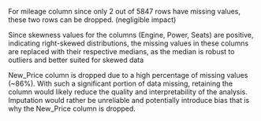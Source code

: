 For mileage column since only 2 out of 5847 rows have missing values, these two rows can be dropped. (negligible impact)

Since skewness values for the columns (Engine, Power, Seats) are positive, indicating right-skewed distributions, the missing values in these columns are replaced with their respective medians, as the median is robust to outliers and better suited for skewed data

New_Price column is dropped due to a high percentage of missing values (~86%). With such a significant portion of data missing, retaining the column would likely reduce the quality and interpretability of the analysis. Imputation would rather be unreliable and potentially introduce bias that is why the New_Price column is dropped.
